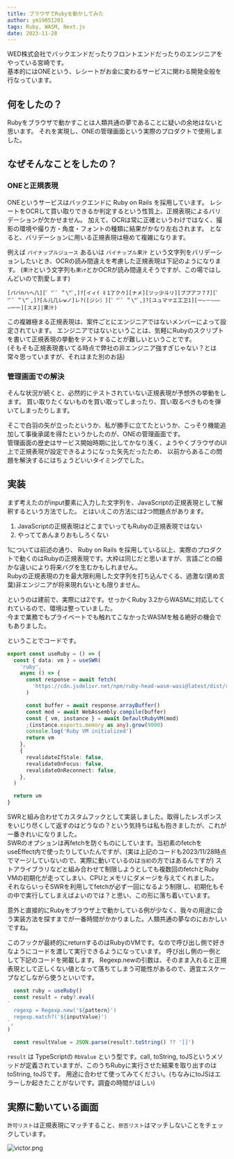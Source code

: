 ```yaml
---
title: ブラウザでRubyを動かしてみた
author: ym19851201
tags: Ruby, WASM, Next.js
date: 2023-11-28
---
```


WED株式会社でバックエンドだったりフロントエンドだったりのエンジニアをやっている宮崎です。  
基本的にはONEという、レシートがお金に変わるサービスに関わる開発全般を行なっています。


## 何をしたの？

Rubyをブラウザで動かすことは人類共通の夢であることに疑いの余地はないと思います。
それを実現し、ONEの管理画面という実際のプロダクトで使用しました。

## なぜそんなことをしたの？

### ONEと正規表現

ONEというサービスはバックエンドに Ruby on Rails を採用しています。
レシートをOCRして買い取りできるか判定するという性質上、正規表現によるバリデーションが欠かせません。
加えて、OCRは常に正確というわけではなく、撮影の環境や撮り方・角度・フォントの種類に結果がかなり左右されます。
となると、バリデーションに用いる正規表現は極めて複雑になります。

例えば `パイナップルジュース` あるいは `パイナップル果汁` という文字列をバリデーションしたいとき、OCRの読み間違えを考慮した正規表現は下記のようになります。
(`果汁`という文字列も`果ｼﾅ`とかOCRが読み間違えそうですが、この場ではしんどいので割愛します)
```
[パバnハヘ八][゜°ﾟ゛＂\"ﾞ,]?[イィ亻彳1了ク𠂊][ナメ][ツッ少斗リ][ブプアフ７7][゜°ﾟ゛＂\"ﾞ,]?[ル儿几レwノ]レ?([ジシ氵][゜°ﾟ゛＂\"ﾞ,]?[ユュマ龴エ工卫1][ー―－‒–—−一ー][スヌ]|果汁)
```

この複雑極まる正規表現は、案件ごとにエンジニアではないメンバーによって設定されています。
エンジニアではないということは、気軽にRubyのスクリプトを書いて正規表現の挙動をテストすることが難しいということです。  
(そもそも正規表現書いてる時点で弊社の非エンジニア強すぎじゃない？とは常々思っていますが、それはまた別のお話)

### 管理画面での解決

そんな状況が続くと、必然的にテストされていない正規表現が予想外の挙動をします。
買い取りたくないものを買い取ってしまったり、買い取るべきものを弾いてしまったりします。

そこで白羽の矢が立ったというか、私が勝手に立てたというか、こっそり機能追加して事後承諾を得たというかしたのが、ONEの管理画面です。  
管理画面の歴史はサービス開始時期に比してかなり浅く、ようやくブラウザのUI上で正規表現が設定できるようになった矢先だったため、
以前からあるこの問題を解決するにはちょうどいいタイミングでした。

## 実装

まず考えたのがinput要素に入力した文字列を、JavaScriptの正規表現として解釈するという方法でした。
とはいえこの方法には2つ問題点があります。

1. JavaScriptの正規表現はどこまでいってもRubyの正規表現ではない 
2. やっててあんまりおもしろくない

1については前述の通り、 Ruby on Rails を採用している以上、実際のプロダクトで動くのはRubyの正規表現です。大枠は同じだと思いますが、言語ごとの細かな違いにより将来バグを生むかもしれません。  
Rubyの正規表現の力を最大限利用した文字列を打ち込んでくる、過激な(褒め言葉)非エンジニアが将来現れないとも限りません。

というのは建前で、実際には2です。せっかくRuby 3.2からWASMに対応してくれているので、環境は整っていました。  
今まで業務でもプライベートでも触れてこなかったWASMを触る絶好の機会でもありました。

ということでコードです。

```typescript
export const useRuby = () => {
  const { data: vm } = useSWR(
    'ruby',
    async () => {
      const response = await fetch(
        'https://cdn.jsdelivr.net/npm/ruby-head-wasm-wasi@latest/dist/ruby.wasm',
      )

      const buffer = await response.arrayBuffer()
      const mod = await WebAssembly.compile(buffer)
      const { vm, instance } = await DefaultRubyVM(mod)
      ;(instance.exports.memory as any).grow(9000)
      console.log('Ruby VM initialized')
      return vm
    },
    {
      revalidateIfStale: false,
      revalidateOnFocus: false,
      revalidateOnReconnect: false,
    },
  )

  return vm
}
```

SWRと組み合わせてカスタムフックとして実装しました。取得したレスポンスをいじり尽くして返すのはどうなの？という気持ちは私も抱きましたが、これが一番きれいになりました。  
SWRのオプションは再fetchを防ぐものにしています。当初素のfetchをuseEffect内で使ったりしていたんですが、(実は上記のコードも2023/11/28時点でマージしていないので、実際に動いているのは`当初`の方ではあるんですが)
ストアライブラリなどと組み合わせて制限しようとしても複数回のfetchとRuby VMの初期化が走ってしまい、CPUとメモリにダメージを与えてくれました。  
それならいっそSWRを利用してfetchが必ず一回になるよう制限し、初期化もその中で実行してしまえばよいのでは？と思い、この形に落ち着いています。

意外と直接的にRubyをブラウザ上で動かしている例が少なく、我々の用途に合う実装方法を探すまでが一番時間がかかりました。人類共通の夢なのにおかしいですね。

このフックが最終的にreturnするのはRubyのVMです。なので呼び出し側で好きなようにコードを渡して実行できるようになっています。
呼び出し側の一例として下記のコードを掲載します。
Regexp.newの引数は、そのまま入れると正規表現として正しくない値となって落ちてしまう可能性があるので、適宜エスケープなどしながら使うといいです。

```typescript
  const ruby = useRuby()
  const result = ruby?.eval(
`
  regexp = Regexp.new('${pattern}')
  regexp.match?('${inputValue}')
`,
)

  const resultValue = JSON.parse(result?.toString() ?? '[]')
```

`result` は TypeScriptの `RbValue` という型です。call, toString, toJSというメソッドが定義されていますが、このうちRubyに実行させた結果を取り出すのはtoString, toJSです。
用途に合わせて使ってみてください。(ちなみにtoJSはエラーしか起きたことがないです。調査の時間がほしい)


## 実際に動いている画面

`許可リスト`は正規表現にマッチすること、`拒否リスト`はマッチしないことをチェックしています。

![victor.png](</content/20231128-ruby-wasm/victor.png>)

